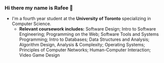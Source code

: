 ### Hi there my name is Rafee 👋

* I'm a fourth year student at the **University of Toronto** specializing in Computer Science.
  * **Relevant coursework includes:** Software Design; Intro to Software Engineering; Programming on the Web; Software Tools
and Systems Programming; Intro to Databases; Data Structures and Analysis; Algorithm Design, Analysis &
Complexity; Operating Systems; Principles of Computer Networks; Human-Computer Interaction; Video Game Design
